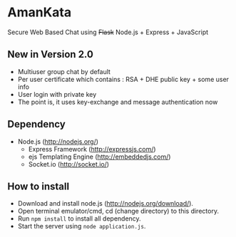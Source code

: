 AmanKata
========

Secure Web Based Chat using <del>Flask</del> Node.js + Express + JavaScript

## New in Version 2.0

* Multiuser group chat by default
* Per user certificate which contains : RSA + DHE public key + some user info
* User login with private key
* The point is, it uses key-exchange and message authentication now

## Dependency
* Node.js (http://nodejs.org/)
  * Express Framework (http://expressjs.com/)
  * ejs Templating Engine (http://embeddedjs.com/)
  * Socket.io (http://socket.io/)
  
## How to install

* Download and install node.js (http://nodejs.org/download/).
* Open terminal emulator/cmd, cd (change directory) to this directory.
* Run <code>npm install</code> to install all dependency.
* Start the server using <code>node application.js</code>.


